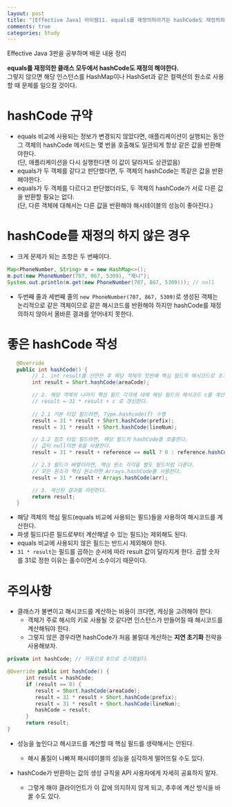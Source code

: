 ```yaml
---
layout: post
title: "[Effective Java] 아이템11. equals를 재정의하려거든 hashCode도 재정의하라"
comments: true
categories: Study
---
```

Effective Java 3판을 공부하며 배운 내용 정리  

**equals를 재정의한 클래스 모두에서 hashCode도 재정의 해야한다.**  
그렇지 않으면 해당 인스턴스를 HashMap이나 HashSet과 같은 컬렉션의 원소로 사용할 때 문제를 일으킬 것이다.

# hashCode 규약
- equals 비교에 사용되는 정보가 변경되지 않았다면, 애플리케이션이 실행되는 동안 그 객체의 hashCode 메서드는 몇 번을 호출해도 일관되게 항상 같은 값을 반환해야한다.   
(단, 애플리케이션을 다시 실행한다면 이 값이 달라져도 상관없음)
- equals가 두 객체를 같다고 판단했다면, 두 객체의 hashCode는 똑같은 값을 반환해야한다.
- equals가 두 객체를 다르다고 판단했더라도, 두 객체의 hashCode가 서로 다른 값을 반환할 필요는 없다.  
(단, 다른 객체에 대해서는 다른 값을 반환해야 해시테이블의 성능이 좋아진다.)

# hashCode를 재정의 하지 않은 경우
- 크게 문제가 되는 조항은 두 번째이다.

```java
Map<PhoneNumber, String> m = new HashMap<>();
m.put(new PhoneNumber(707, 867, 5309), "제니");
System.out.println(m.get(new PhoneNumber(707, 867, 5309))); // null
```
- 두번째 줄과 세번째 줄의 `new PhoneNumber(707, 867, 5309)`로 생성된 객체는 논리적으로 같은 객체이므로 같은 해시코드를 반환해야 하지만 hashCode를 재정의하지 않아서 올바른 결과를 얻어내지 못한다.

# 좋은 hashCode 작성
```java
   @Override
   public int hashCode() {
        // 1. int result를 선언한 후 해당 객체의 첫번째 핵심 필드의 해시코드로 초기화한다.
        int result = Short.hashCode(areaCode);

        // 2. 해당 객체의 나머지 핵심 필드 각각에 대해 해당 필드의 해시코드 c를 계산하고;
        // result = 31 * result + c 로 갱신한다.
        
        // 2.1 기본 타입 필드라면, Type.hashcode(f) 수행
        result = 31 * result + Short.hashCode(prefix);
        result = 31 * result + Short.hashCode(lineNum);

        // 2.2 참조 타입 필드라면, 해당 필드의 hashCode를 호출한다.
        // 값이 null이면 0을 사용한다.
        result = 31 * result + reference == null ? 0 : reference.hashCode();

        // 2.3 필드가 배열이라면, 핵심 원소 각각을 별도 필드처럼 다룬다.
        // 모든 원소가 핵심 원소라면 Arrays.hashCode를 사용한다.
        result = 31 * result + Arrays.hashCode(arr);

        // 3. 계산된 결과를 리턴한다.
        return result;
   }
```
- 해당 객체의 핵심 필드(equals 비교에 사용되는 필드)들을 사용하여 해시코드를 계산한다.
- 파생 필드(다른 필드로부터 계산해낼 수 있는 필드)는 제외해도 된다.
- equals 비교에 사용되지 않은 필드는 반드시 제외해야 한다.
- `31 * result`는 필드를 곱하는 순서에 따라 result 값이 달라지게 한다. 곱할 숫자를 31로 정한 이유는 홀수이면서 소수이기 때문이다.

# 주의사항
- 클래스가 불변이고 해시코드를 계산하는 비용이 크다면, 캐싱을 고려해야 한다.
   - 객체가 주로 해시의 키로 사용될 것 같다면 인스턴스가 만들어질 때 해시코드를 계산해둬야 한다.
   - 그렇지 않은 경우라면 hashCode가 처음 불릴대 계산하는 **지연 초기화** 전략을 사용해보자.
```java
private int hashCode; // 자동으로 0으로 초기화된다.

@Override public int hashCode() {
      int result = hashCode;
      if (result == 0) {
         result = Short.hashCode(areaCode);
         result = 31 * result + Short.hashCode(prefix);
         result = 31 * result + Short.hashCode(lineNum);
         hashCode = result;
      }
      return result;
}
```

- 성능을 높인다고 해시코드를 계산할 때 핵심 필드를 생략해서는 안된다.
   - 해시 품질이 나빠져 해시테이블의 성능을 심각하게 떨어뜨릴 수도 있다.

- hashCode가 반환하는 값의 생성 규칙을 API 사용자에게 자세히 공표하지 말자.
   - 그렇게 해야 클라이언트가 이 값에 의지하지 않게 되고, 추후에 계산 방식을 바꿀 수도 있다.